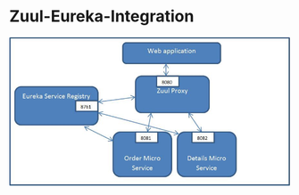 # Zuul-Eureka-Integration

<div align="center">
<img src="https://github.com/Ayushkhodankar/Zuul-Eureka-Integration/blob/main/image1.jpg" alt="zuul-eureka"></img>
</div>
